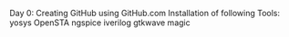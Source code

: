 Day 0:
Creating GitHub using GitHub.com
Installation of following Tools:
yosys
OpenSTA
ngspice 
iverilog
gtkwave
magic
